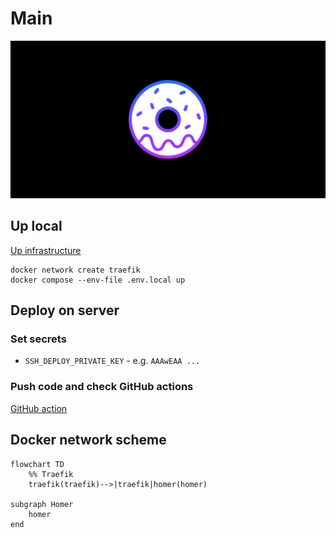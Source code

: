 # Main

![cover](docs/cover.png)

## Up local

[Up infrastructure](https://github.com/treeton-org/team#readme)

```shell
docker network create traefik
docker compose --env-file .env.local up
```

## Deploy on server

### Set secrets

* `SSH_DEPLOY_PRIVATE_KEY` - e.g. `AAAwEAA ...`

### Push code and check GitHub actions

[GitHub action](https://github.com/treeton-org/homer/actions/workflows/deploy.yaml)

## Docker network scheme

```mermaid
flowchart TD
    %% Traefik
    traefik(traefik)-->|traefik|homer(homer)

subgraph Homer
    homer
end
```